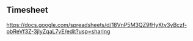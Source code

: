 ## Timesheet
https://docs.google.com/spreadsheets/d/18VnP5M3QZ9fHyKty3yBczf-pbReVf3Z-3jlyZqaL7vE/edit?usp=sharing
